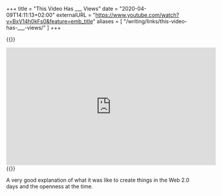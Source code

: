 +++
title = "This Video Has ___ Views"
date = "2020-04-09T14:11:13+02:00"
externalURL = "https://www.youtube.com/watch?v=BxV14h0kFs0&feature=emb_title"
aliases = [
  "/writing/links/this-video-has-___-views/"
]
+++

{{<raw>}}
<iframe width="560" height="315" src="https://www.youtube-nocookie.com/embed/BxV14h0kFs0" frameborder="0" allow="accelerometer; autoplay; encrypted-media; gyroscope; picture-in-picture" allowfullscreen></iframe>
{{</raw>}}

A very good explanation of what it was like to create things in the Web 2.0 days and the openness at the time.
